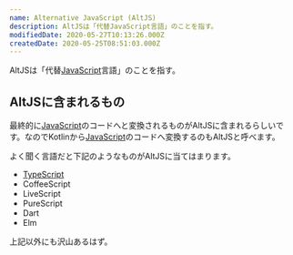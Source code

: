 ```yaml
---
name: Alternative JavaScript (AltJS)
description: AltJSは「代替JavaScript言語」のことを指す。
modifiedDate: 2020-05-27T10:13:26.000Z
createdDate: 2020-05-25T08:51:03.000Z
---
```


AltJSは「代替[JavaScript](/tags/javascript)言語」のことを指す。

## AltJSに含まれるもの

最終的に[JavaScript](/tags/javascript)のコードへと変換されるものがAltJSに含まれるらしいです。なのでKotlinから[JavaScript](/tags/javascript)のコードへ変換するのもAltJSと呼べます。

よく聞く言語だと下記のようなものがAltJSに当てはまります。

- [TypeScript](/tags/typescript)
- CoffeeScript
- LiveScript
- PureScript
- Dart
- Elm

上記以外にも沢山あるはず。
